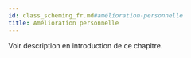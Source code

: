 ```yaml
---
id: class_scheming_fr.md#amélioration-personnelle
title: Amélioration personnelle
---
```


Voir description en introduction de ce chapitre.

